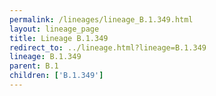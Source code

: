 ```yaml
---
permalink: /lineages/lineage_B.1.349.html
layout: lineage_page
title: Lineage B.1.349
redirect_to: ../lineage.html?lineage=B.1.349
lineage: B.1.349
parent: B.1
children: ['B.1.349']
---
```

